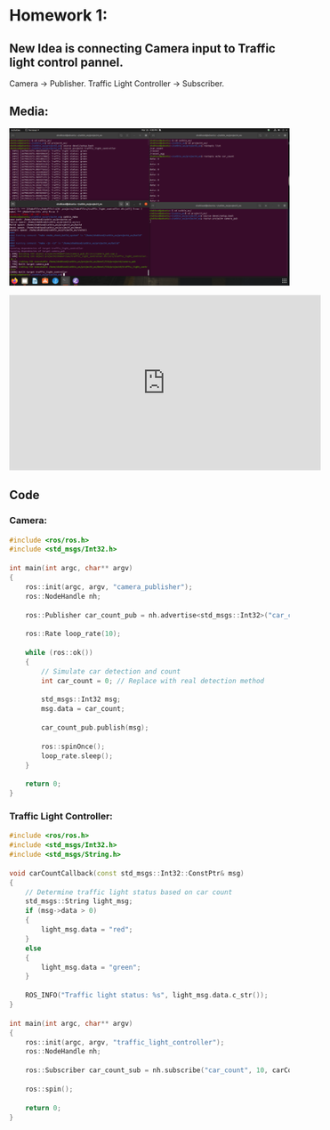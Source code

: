 
# Homework 1:
## New Idea is connecting Camera input to Traffic light control pannel.
Camera -> Publisher.
Traffic Light Controller -> Subscriber.

## Media:

![Screenshot](./media/Subscriber_Publisher_Topic.png)


<iframe width="560" height="315" src="https://www.youtube-nocookie.com/embed/ApuUxrqTN1k" title="YouTube video player" frameborder="0" allow="accelerometer; autoplay; clipboard-write; encrypted-media; gyroscope; picture-in-picture; web-share" allowfullscreen></iframe>


## Code

### Camera:

```c++
#include <ros/ros.h>
#include <std_msgs/Int32.h>

int main(int argc, char** argv)
{
    ros::init(argc, argv, "camera_publisher");
    ros::NodeHandle nh;

    ros::Publisher car_count_pub = nh.advertise<std_msgs::Int32>("car_count", 10);

    ros::Rate loop_rate(10);

    while (ros::ok())
    {
        // Simulate car detection and count
        int car_count = 0; // Replace with real detection method

        std_msgs::Int32 msg;
        msg.data = car_count;

        car_count_pub.publish(msg);

        ros::spinOnce();
        loop_rate.sleep();
    }

    return 0;
}
```
### Traffic Light Controller:

```C++
#include <ros/ros.h>
#include <std_msgs/Int32.h>
#include <std_msgs/String.h>

void carCountCallback(const std_msgs::Int32::ConstPtr& msg)
{
    // Determine traffic light status based on car count
    std_msgs::String light_msg;
    if (msg->data > 0)
    {
        light_msg.data = "red";
    }
    else
    {
        light_msg.data = "green";
    }

    ROS_INFO("Traffic light status: %s", light_msg.data.c_str());
}

int main(int argc, char** argv)
{
    ros::init(argc, argv, "traffic_light_controller");
    ros::NodeHandle nh;

    ros::Subscriber car_count_sub = nh.subscribe("car_count", 10, carCountCallback);

    ros::spin();

    return 0;
}

```




